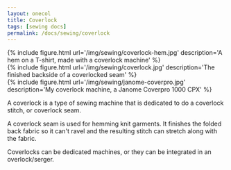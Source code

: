 ```yaml
---
layout: onecol
title: Coverlock
tags: [sewing docs]
permalink: /docs/sewing/coverlock
---
```

<div class="row">
<div class="col-md-4">
{% include figure.html
    url='/img/sewing/coverlock-hem.jpg'
    description='A hem on a T-shirt, made with a coverlock machine'
%}
</div><div class="col-md-4">
{% include figure.html
    url='/img/sewing/coverlock.jpg'
    description='The finished backside of a coverlocked seam'
%}
</div><div class="col-md-4">
{% include figure.html
    url='/img/sewing/janome-coverpro.jpg'
    description='My coverlock machine, a Janome Coverpro 1000 CPX'
%}
</div></div>


A coverlock is a type of sewing machine that is dedicated to do a coverlock stitch, or coverlock seam.

A coverlock seam is used for hemming knit garments. It finishes the folded back fabric so it can't ravel and the resulting stitch can stretch along with the fabric.

Coverlocks can be dedicated machines, or they can be integrated in an overlock/serger.

